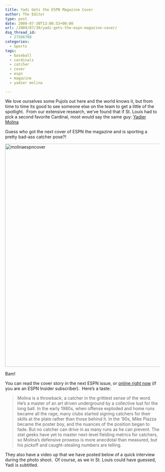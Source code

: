 ```yaml
---
title: Yadi Gets the ESPN Magazine Cover
author: The Editor
type: post
date: 2009-07-30T13:00:53+00:00
url: /2009/07/30/yadi-gets-the-espn-magazine-cover/
dsq_thread_id:
  - 27566708
categories:
  - Sports
tags:
  - baseball
  - cardinals
  - catcher
  - cover
  - espn
  - magazine
  - yadier molina

---
```

We love ourselves some Pujols out here and the world knows it, but from time to time its good to see someone else on the team to get a little of the spotlight.  From our extensive research, we&#8217;ve found that if St. Louis had to pick a second favorite Cardinal, most would say the same guy: [Yadier Molina][1]

Guess who got the next cover of ESPN the magazine and is sporting a pretty bad-ass catcher pose?!

[<img class="aligncenter size-full wp-image-1146" title="molinaespncover" src="http://punchingkitty.com/wp-content/uploads/2009/07/molinaespncover.jpg" alt="molinaespncover" width="600" height="726" srcset="http://media.punchingkitty.com/wordpress/2009/07/molinaespncover.jpg 600w, http://media.punchingkitty.com/wordpress/2009/07/molinaespncover-247x300.jpg 247w" sizes="(max-width: 600px) 100vw, 600px" />][2]

Bam!

You can read the cover story in the next ESPN issue, or [online right now][3] (if you are an ESPN Insider subscriber).  Here&#8217;s a taste:

> Molina is a throwback, a catcher in the grittiest sense of the word. He&#8217;s a master of an art driven underground by a collective lust for the long ball. In the early 1980s, when offense exploded and home runs became all the rage, many clubs started signing catchers for their skills at the plate rather than those behind it. In the &#8217;90s, Mike Piazza became the poster boy, and the nuances of the position began to fade. But no catcher can drive in as many runs as he can prevent. The stat geeks have yet to master next-level fielding metrics for catchers, so Molina&#8217;s defensive prowess is more anecdotal than measured, but his pickoff and caught-stealing numbers are telling.

They also have a video up that we have posted below of a quick interview during the photo shoot.  Of course, as we in St. Louis could have guessed, Yadi is subtitled.

 [1]: http://en.wikipedia.org/wiki/Yadier_Molina
 [2]: http://punchingkitty.com/wp-content/uploads/2009/07/molinaespncover.jpg
 [3]: http://insider.espn.go.com/mlb/insider/news/story?id=4361592